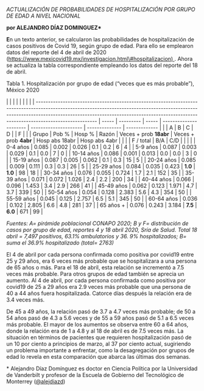 *ACTUALIZACIÓN DE PROBABILIDADES DE HOSPITALIZACIÓN POR GRUPO DE EDAD A
NIVEL NACIONAL*

**por ALEJANDRO DÍAZ DOMINGUEZ\***

**E**n un texto anterior, se calcularon las probabilidades de
hospitalización de casos positivos de Covid 19, según grupo de edad.
Para ello se emplearon datos del reporte del 4 de abril de 2020
([https://www.mexicovid19.mx/investigacion.html\#hospitalizacion) ](https://www.mexicovid19.mx/investigacion/alejandro.html#hospitalizacion).
Ahora se actualiza la tabla correspondiente empleando los datos del
reporte del 18 de abril.

Tabla 1. Hospitalización por grupo de edad (“veces que es más
probable”), México 2020

|       |           |       |                        |                       |                |               |
| ------------------------------------------------------------------------------------------------------------------------------------------------------------------------------------------------------------------------------------------------------------------- | ----- | --------- | ----- | ---------------------- | --------------------- | -------------- | ------------- |
|                                                                                                                                                                                                                                                                     | A     | B         | C     | D                      |                       | F              |               |
| Grupo                                                                                                                                                                                                                                                               | Pob % | Hosp %    | Razón | Veces + prob **18abr** | Veces + prob **4abr** | Hosp abs 18abr | Hosp abs 4abr |
|                                                                                                                                                                                                                                                                     |       | F / total | B/A   | C/D                    |                       |                |               |
| 0-4 años                                                                                                                                                                                                                                                            | 0.085 | 0.002     | 0.026 | 0.1                    | 0.2                   | 6              | 4             |
| 5-9 años                                                                                                                                                                                                                                                            | 0.087 | 0.003     | 0.029 | 0.1                    | 0.0                   | 7              | 0             |
| 10-14 años                                                                                                                                                                                                                                                          | 0.086 | 0.001     | 0.013 | 0.0                    | 0.0                   | 3              | 0             |
| 15-19 años                                                                                                                                                                                                                                                          | 0.087 | 0.005     | 0.062 | 0.1                    | 0.3                   | 15             | 5             |
| 20-24 años                                                                                                                                                                                                                                                          | 0.085 | 0.009     | 0.111 | 0.3                    | 0.3                   | 26             | 5             |
| 25-29 años                                                                                                                                                                                                                                                          | 0.084 | 0.035     | 0.423 | **1.0**                | **1.0**               | 98             | 18            |
| 30-34 años                                                                                                                                                                                                                                                          | 0.076 | 0.055     | 0.724 | 1.7                    | 2.1                   | 152            | 35            |
| 35-39 años                                                                                                                                                                                                                                                          | 0.071 | 0.072     | 1.026 | 2.4                    | 2.2                   | 200            | 34            |
| 40-44 años                                                                                                                                                                                                                                                          | 0.066 | 0.096     | 1.453 | 3.4                    | 2.9                   | 266            | 41            |
| 45-49 años                                                                                                                                                                                                                                                          | 0.062 | 0.123     | 1.971 | 4.7                    | 3.7                   | 339            | 50            |
| 50-54 años                                                                                                                                                                                                                                                          | 0.054 | 0.128     | 2.383 | 5.6                    | 4.3                   | 354            | 50            |
| 55-59 años                                                                                                                                                                                                                                                          | 0.045 | 0.125     | 2.757 | 6.5                    | 5.1                   | 345            | 50            |
| 60-64 años                                                                                                                                                                                                                                                          | 0.036 | 0.102     | 2.805 | 6.6                    | 4.8                   | 281            | 37            |
| 65 años +                                                                                                                                                                                                                                                           | 0.076 | 0.243     | 3.184 | **7.5**                | **6.0**               | 671            | 99            |

*Fuentes: A= pirámide poblacional CONAPO 2020; B y F= distribución de casos por grupo de edad, reportes 4 y 18 abril 2020, Sría de Salud. Total 18 abril = 7,497 positivos, 63.1% ambulatorios y 36. 9% hospitalizados; B= suma el 36.9% hospitalizado (total= 2763)*

El 4 de abril por cada persona confirmada como positiva por covid19
entre 25 y 29 años, era 6 veces más probable que se hospitalizara a una
persona de 65 años o más. Para el 18 de abril, esta relación se
incrementó a 7.5 veces más probable. Para otros grupos de edad también
se aprecia un aumento. Al 4 de abril, por cada persona confirmada como
positiva por covid19 de 25 a 29 años era 2.9 veces más probable que una
persona de 40 a 44 años fuera hospitalizada. Catorce días después la
relación era de 3.4 veces más.

De 45 a 49 años, la relación pasó de 3.7 a 4.7 veces más probable; de 50
a 54 años pasó de 4.3 a 5.6 veces y de 55 a 59 años pasó de 5.1 a 6.5
veces más probable. El mayor de los aumentos se observa entre 60 a 64
años, donde la relación era de 1 a 4.8 y al 18 de abril es de 7.5 veces
más. La situación en términos de pacientes que requieren hospitalización
pasó de un 10 por ciento a principios de marzo, al 37 por ciento actual,
sugiriendo un problema importante a enfrentar, como la desagregación por
grupos de edad lo revela en esta comparación que abarca las últimas dos
semanas.

\* Alejandro Díaz Domínguez es doctor en Ciencia Política por la
Universidad de Vanderbilt y profesor de la Escuela de Gobierno del
Tecnológico de Monterrey ([@alejdiazd](https://twitter.com/alejdiazd))
